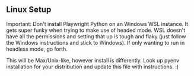 ## Linux Setup

Important: Don't install Playwright Python on an Windows WSL instance. It gets super funky when trying to make use of headed mode. WSL doesn't have all the permissions and setting that up is tough and flaky (just follow the Windows instructions and stick to Windows). If only wanting to run in headless mode, go forth.

This will be Max/Unix-like, however install is differently. Look up pyenv installation for your distribution and update this file with instructions. :)
